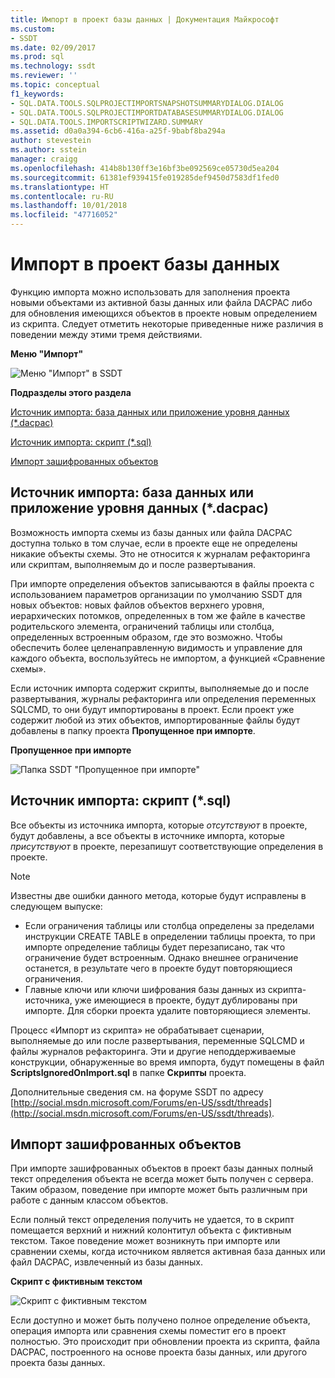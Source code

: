 ```yaml
---
title: Импорт в проект базы данных | Документация Майкрософт
ms.custom:
- SSDT
ms.date: 02/09/2017
ms.prod: sql
ms.technology: ssdt
ms.reviewer: ''
ms.topic: conceptual
f1_keywords:
- SQL.DATA.TOOLS.SQLPROJECTIMPORTSNAPSHOTSUMMARYDIALOG.DIALOG
- SQL.DATA.TOOLS.SQLPROJECTIMPORTDATABASESUMMARYDIALOG.DIALOG
- SQL.DATA.TOOLS.IMPORTSCRIPTWIZARD.SUMMARY
ms.assetid: d0a0a394-6cb6-416a-a25f-9babf8ba294a
author: stevestein
ms.author: sstein
manager: craigg
ms.openlocfilehash: 414b8b130ff3e16bf3be092569ce05730d5ea204
ms.sourcegitcommit: 61381ef939415fe019285def9450d7583df1fed0
ms.translationtype: HT
ms.contentlocale: ru-RU
ms.lasthandoff: 10/01/2018
ms.locfileid: "47716052"
---
```

# <a name="import-into-a-database-project"></a>Импорт в проект базы данных
Функцию импорта можно использовать для заполнения проекта новыми объектами из активной базы данных или файла DACPAC либо для обновления имеющихся объектов в проекте новым определением из скрипта. Следует отметить некоторые приведенные ниже различия в поведении между этими тремя действиями.  
  
**Меню "Импорт"**  
  
![Меню "Импорт" в SSDT](../ssdt/media/ssdt-import.gif "SSDT Import Menu")  
  
**Подразделы этого раздела**  
  
[Источник импорта: база данных или приложение уровня данных (*.dacpac)](#bkmk_import_source_db)  
  
[Источник импорта: скрипт (*.sql)](#bkmk_import_source_script)  
  
[Импорт зашифрованных объектов](#bkmk_import_encrypted)  
  
## <a name="bkmk_import_source_db"></a>Источник импорта: база данных или приложение уровня данных (*.dacpac)  
Возможность импорта схемы из базы данных или файла DACPAC доступна только в том случае, если в проекте еще не определены никакие объекты схемы. Это не относится к журналам рефакторинга или скриптам, выполняемым до и после развертывания.  
  
При импорте определения объектов записываются в файлы проекта с использованием параметров организации по умолчанию SSDT для новых объектов: новых файлов объектов верхнего уровня, иерархических потомков, определенных в том же файле в качестве родительского элемента, ограничений таблицы или столбца, определенных встроенным образом, где это возможно. Чтобы обеспечить более целенаправленную видимость и управление для каждого объекта, воспользуйтесь не импортом, а функцией «Сравнение схемы».  
  
Если источник импорта содержит скрипты, выполняемые до и после развертывания, журналы рефакторинга или определения переменных SQLCMD, то они будут импортированы в проект. Если проект уже содержит любой из этих объектов, импортированные файлы будут добавлены в папку проекта **Пропущенное при импорте**.  
  
**Пропущенное при импорте**  
  
![Папка SSDT "Пропущенное при импорте"](../ssdt/media/ssdt-ignoredonimport.gif "SSDT Ignored on Import Folder")  
  
## <a name="bkmk_import_source_script"></a>Источник импорта: скрипт (*.sql)  
Все объекты из источника импорта, которые *отсутствуют* в проекте, будут добавлены, а все объекты в источнике импорта, которые *присутствуют* в проекте, перезапишут соответствующие определения в проекте.  
  
> [!NOTE]  
> Известны две ошибки данного метода, которые будут исправлены в следующем выпуске:  
>   
> -   Если ограничения таблицы или столбца определены за пределами инструкции CREATE TABLE в определении таблицы проекта, то при импорте определение таблицы будет перезаписано, так что ограничение будет встроенным. Однако внешнее ограничение останется, в результате чего в проекте будут повторяющиеся ограничения.  
> -   Главные ключи или ключи шифрования базы данных из скрипта-источника, уже имеющиеся в проекте, будут дублированы при импорте. Для сборки проекта удалите повторяющиеся элементы.  
  
Процесс «Импорт из скрипта» не обрабатывает сценарии, выполняемые до или после развертывания, переменные SQLCMD и файлы журналов рефакторинга. Эти и другие неподдерживаемые конструкции, обнаруженные во время импорта, будут помещены в файл **ScriptsIgnoredOnImport.sql** в папке **Скрипты** проекта.  
  
Дополнительные сведения см. на форуме SSDT по адресу [http://social.msdn.microsoft.com/Forums/en-US/ssdt/threads](http://social.msdn.microsoft.com/Forums/en-US/ssdt/threads).  
  
## <a name="bkmk_import_encrypted"></a>Импорт зашифрованных объектов  
При импорте зашифрованных объектов в проект базы данных полный текст определения объекта не всегда может быть получен с сервера. Таким образом, поведение при импорте может быть различным при работе с данным классом объектов.  
  
Если полный текст определения получить не удается, то в скрипт помещается верхний и нижний колонтитул объекта с фиктивным текстом. Такое поведение может возникнуть при импорте или сравнении схемы, когда источником является активная база данных или файл DACPAC, извлеченный из базы данных.  
  
**Скрипт с фиктивным текстом**  
  
![Скрипт с фиктивным текстом](../ssdt/media/ssdt-procwithencryption.gif "Script with a Dummy Body")  
  
Если доступно и может быть получено полное определение объекта, операция импорта или сравнения схемы поместит его в проект полностью. Это происходит при обновлении проекта из скрипта, файла DACPAC, построенного на основе проекта базы данных, или другого проекта базы данных.  
  
